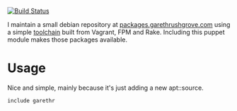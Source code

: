 
[![Build
Status](https://secure.travis-ci.org/garethr/garethr-garethr.png)](http://travis-ci.org/garethr/garethr-garethr)

I maintain a small debian repository at
[packages.garethrushgrove.com](http://packages.garethrushgrove.com)
using a simple [toolchain](https://github.com/garethr/packages) built
from Vagrant, FPM and Rake. Including this puppet module makes those
packages available.

# Usage

Nice and simple, mainly because it's just adding a new apt::source.

    include garethr

